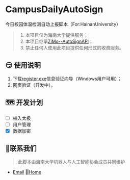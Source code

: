 # CampusDailyAutoSign

今日校园体温检测自动上报脚本（For:HainanUniversity） 

> 1. 本项目仅为海南大学提供服务；
> 2. 本项目继承[ZiMo--AutoSignAPI](https://github.com/ZimoLoveShuang)；
> 3. 禁止任何人使用此项目提供任何形式的收费服务。

## :smirk: 使用说明

1. 下载[register.exe](https://yao.qinse.top/subscribe/register.zip)信息验证向导（Windows用户可用）；
2. 网页验证（开发中）。

## :world_map: 开发计划

- [ ] 植入太极
- [ ] 用户管理
- [x] 数据加密

## :e-mail:联系我们

> 此脚本由海南大学机器人与人工智能协会成员共同维护

- [Email](mailto:RmAlkaid@outlook.com?subject=CampusDailyAutoSign-ISSUE) **||**[Home](https://a-rai.github.io/)

